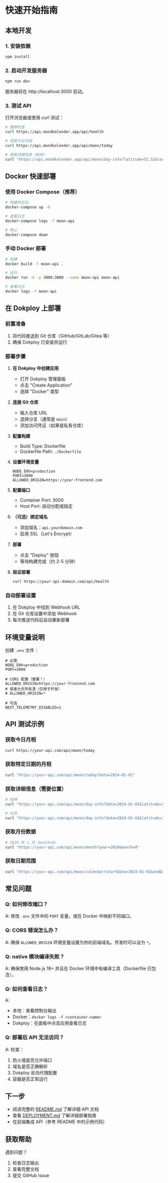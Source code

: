 # 快速开始指南

## 本地开发

### 1. 安装依赖

```bash
npm install
```

### 2. 启动开发服务器

```bash
npm run dev
```

服务器将在 http://localhost:3000 启动。

### 3. 测试 API

打开浏览器或使用 curl 测试：

```bash
# 健康检查
curl https://api.mondkalender.app/api/health

# 获取今日月相
curl https://api.mondkalender.app/api/moon/today

# 获取详细信息（柏林）
curl "https://api.mondkalender.app/api/moon/day-info?latitude=52.52&longitude=13.405"
```

## Docker 快速部署

### 使用 Docker Compose（推荐）

```bash
# 构建并启动
docker-compose up -d

# 查看日志
docker-compose logs -f moon-api

# 停止
docker-compose down
```

### 手动 Docker 部署

```bash
# 构建
docker build -t moon-api .

# 运行
docker run -d -p 3000:3000 --name moon-api moon-api

# 查看日志
docker logs -f moon-api
```

## 在 Dokploy 上部署

### 前置准备

1. 将代码推送到 Git 仓库（GitHub/GitLab/Gitea 等）
2. 确保 Dokploy 已安装并运行

### 部署步骤

1. **在 Dokploy 中创建应用**
   - 打开 Dokploy 管理面板
   - 点击 "Create Application"
   - 选择 "Docker" 类型

2. **连接 Git 仓库**
   - 输入仓库 URL
   - 选择分支（通常是 `main`）
   - 添加访问凭证（如果是私有仓库）

3. **配置构建**
   - Build Type: Dockerfile
   - Dockerfile Path: `./Dockerfile`

4. **设置环境变量**
   ```
   NODE_ENV=production
   PORT=3000
   ALLOWED_ORIGIN=https://your-frontend.com
   ```

5. **配置端口**
   - Container Port: 3000
   - Host Port: 自动分配或指定

6. **（可选）绑定域名**
   - 添加域名：`api.yourdomain.com`
   - 启用 SSL（Let's Encrypt）

7. **部署**
   - 点击 "Deploy" 按钮
   - 等待构建完成（约 2-5 分钟）

8. **验证部署**
   ```bash
   curl https://your-api-domain.com/api/health
   ```

### 自动部署设置

1. 在 Dokploy 中找到 Webhook URL
2. 在 Git 仓库设置中添加 Webhook
3. 每次推送代码后自动重新部署

## 环境变量说明

创建 `.env` 文件：

```env
# 必需
NODE_ENV=production
PORT=3000

# CORS 配置（重要！）
ALLOWED_ORIGIN=https://your-frontend.com
# 或者允许所有源（仅用于开发）
# ALLOWED_ORIGIN=*

# 可选
NEXT_TELEMETRY_DISABLED=1
```

## API 测试示例

### 获取今日月相
```bash
curl https://your-api.com/api/moon/today
```

### 获取特定日期的月相
```bash
curl "https://your-api.com/api/moon/today?date=2024-01-01"
```

### 获取详细信息（需要位置）
```bash
# 柏林
curl "https://your-api.com/api/moon/day-info?date=2024-01-01&latitude=52.52&longitude=13.405"

# 北京
curl "https://your-api.com/api/moon/day-info?date=2024-01-01&latitude=39.9&longitude=116.4"
```

### 获取月份数据
```bash
# 2024 年 1 月（month=0）
curl "https://your-api.com/api/moon/month?year=2024&month=0"
```

### 获取日期范围
```bash
curl "https://your-api.com/api/moon/calendar?startDate=2024-01-01&endDate=2024-01-31"
```

## 常见问题

### Q: 如何修改端口？
A: 修改 `.env` 文件中的 `PORT` 变量，或在 Docker 中映射不同端口。

### Q: CORS 错误怎么办？
A: 确保 `ALLOWED_ORIGIN` 环境变量设置为你的前端域名。开发时可以设为 `*`。

### Q: native 模块编译失败？
A: 确保使用 Node.js 18+ 并且在 Docker 环境中有编译工具（Dockerfile 已包含）。

### Q: 如何查看日志？
A:
- 本地：查看控制台输出
- Docker：`docker logs -f <container-name>`
- Dokploy：在面板中点击应用查看日志

### Q: 部署后 API 无法访问？
A: 检查：
1. 防火墙是否允许端口
2. 域名是否正确解析
3. Dokploy 反向代理配置
4. 容器是否正常运行

## 下一步

- 阅读完整的 [README.md](./README.md) 了解详细 API 文档
- 查看 [DEPLOYMENT.md](./DEPLOYMENT.md) 了解详细部署指南
- 在前端集成 API（参考 README 中的示例代码）

## 获取帮助

遇到问题？
1. 检查日志输出
2. 查看完整文档
3. 提交 GitHub Issue
